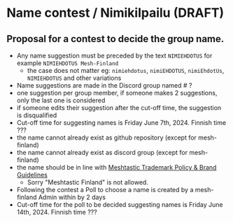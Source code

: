 # Name contest / Nimikilpailu (DRAFT)


## Proposal for a contest to decide the group name.

* Any name suggestion must be preceded by the text `NIMIEHDOTUS` for example `NIMIEHDOTUS Mesh-Finland`
  * the case does not matter eg: `nimiehdotus`, `nimiEHDOTUS`, `nimiEhdotUs`, `NIMIEHDOTUS` and other variations
* Name suggestions are made in the Discord group named # ? 
* one suggestion per group member, if someone makes 2 suggestions, only the last one is considered
* if someone edits their suggestion after the cut-off time, the suggestion is disqualified
* Cut-off time for suggesting names is Friday June 7th, 2024. Finnish time ???
* the name cannot already exist as github repository (except for mesh-finland)
* the name cannot already exist as discord group  (except for mesh-finland)
* the name should be in line with [Meshtastic Trademark Policy & Brand Guidelines](https://meshtastic.org/docs/legal/licensing-and-trademark/#meshtastic-trademark-policy--brand-guidelines)
  * Sorry "Meshtastic Finland" is not allowed.
* Following the contest a Poll to choose a name is created by a mesh-finland Admin within by 2 days
* Cut-off time for  the poll to be decided suggesting names is Friday June 14th, 2024. Finnish time ???
